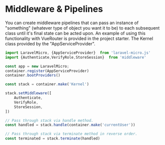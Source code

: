 
# Middleware & Pipelines

You can create middleware pipelines that can pass an instance of "something" 
(whatever type of object you want it to be) to each subsequent class until it's 
final state can be acted upon. An example of using this functionality with 
VueRouter is provided in the project starter. The Kernel class provided by the 
"AppServiceProvider".

```javascript
import LaravelMicro, {AppServiceProvider}  from 'laravel-micro.js'
import {Authenticate,VerifyRole,StoreSession}  from 'middleware'

const app = new LaravelMicro;
container.register(AppServiceProvider)
container.bootProviders()

const stack = container.make('Kernel')

stack.setMiddleware([
    Authenticate, 
    VerifyRole,
    StoreSession,
])

// Pass through stack via handle method.
const handled = stack.handle(container.make('currentUser')) 

// Pass through stack via terminate method in reverse order.
const terminated = stack.terminate(handled) 
```

